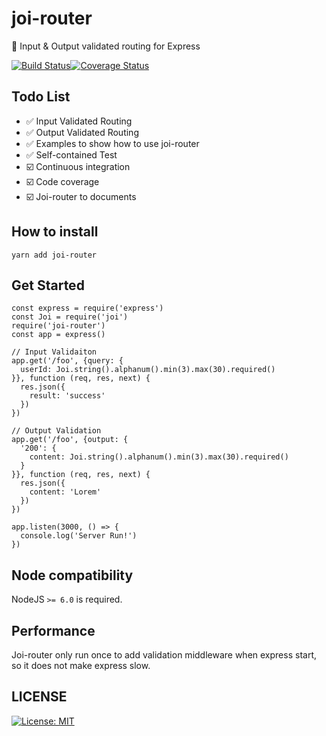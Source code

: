 # joi-router
:basketball: Input &amp; Output validated routing for Express

[![Build Status](https://travis-ci.org/sunkuo/joi-router.svg?branch=master)](https://travis-ci.org/sunkuo/joi-router)[![Coverage Status](https://coveralls.io/repos/github/sunkuo/joi-router/badge.svg?branch=master)](https://coveralls.io/github/sunkuo/joi-router?branch=master)

## Todo List
- :white_check_mark: Input Validated Routing
- :white_check_mark: Output Validated Routing
- :white_check_mark: Examples to show how to use joi-router
- :white_check_mark: Self-contained Test
- :ballot_box_with_check: Continuous integration
- :ballot_box_with_check: Code coverage
- :ballot_box_with_check: Joi-router to documents

## How to install

`yarn add joi-router`

## Get Started
```
const express = require('express')
const Joi = require('joi')
require('joi-router')
const app = express()

// Input Validaiton
app.get('/foo', {query: {
  userId: Joi.string().alphanum().min(3).max(30).required()
}}, function (req, res, next) {
  res.json({
    result: 'success'
  })
})

// Output Validation
app.get('/foo', {output: {
  '200': {
    content: Joi.string().alphanum().min(3).max(30).required()
  }
}}, function (req, res, next) {
  res.json({
    content: 'Lorem'
  })
})

app.listen(3000, () => {
  console.log('Server Run!')
})
```

## Node compatibility

NodeJS `>= 6.0` is required.

## Performance

Joi-router only run once to add validation middleware when express start, so it does not make express slow.

## LICENSE

[![License: MIT](https://img.shields.io/badge/License-MIT-yellow.svg)](https://opensource.org/licenses/MIT)